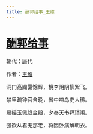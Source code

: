 ```yaml
---
title: 酬郭给事_王维
---
```


# [酬郭给事](http://so.gushiwen.org/view_5719.aspx)

朝代：唐代

作者：[王维](http://so.gushiwen.org/author_515.aspx)

洞门高阁霭馀辉，桃李阴阴柳絮飞。

禁里疏钟官舍晚，省中啼鸟吏人稀。

晨摇玉佩趋金殿，夕奉天书拜琐闱。

强欲从君无那老，将因卧病解朝衣。